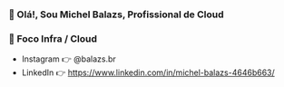 ### 👋 Olá!, Sou Michel Balazs, Profissional de Cloud
### 👀 Foco Infra / Cloud


- Instagram 👉 @balazs.br
- LinkedIn  👉 https://www.linkedin.com/in/michel-balazs-4646b663/

<!--
Esse repositório contém as informações do meu readme para apresentar informações na página principal do meu perfil no github.
-->

